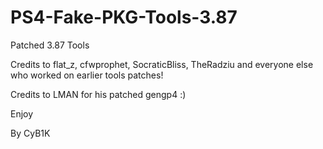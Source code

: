 # PS4-Fake-PKG-Tools-3.87

Patched 3.87 Tools

Credits to flat_z, cfwprophet, SocraticBliss, TheRadziu and everyone else who worked on earlier tools patches! 

Credits to LMAN for his patched gengp4 :)

Enjoy

By CyB1K
